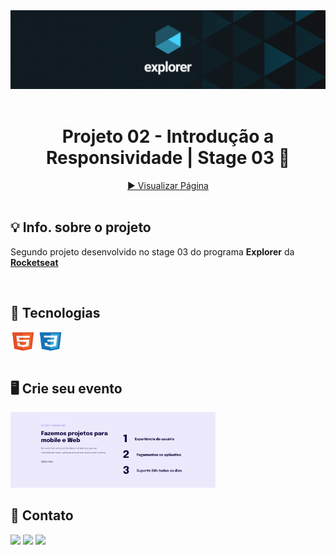 <div align="center">
  <img alt="Logo Explorer" title="Explorer" src="./readme/Capa-Explorer.png">
</div>
<br>
<h1 align="center"> 
	 Projeto 02 - Introdução a Responsividade | Stage 03 🚀 
</h1>

<div align="center">
  <a href="https://davif91.github.io/Stage03.Projeto02/" targert="_blank"> ▶️ Visualizar Página </a>
</div>
</br>

<h2 align=left> 💡​ Info. sobre o projeto </h2>

<p> Segundo projeto desenvolvido no stage 03 do programa <strong>Explorer</strong> da <a href="https://www.rocketseat.com.br/"> <strong>Rocketseat</strong></a><p>
</br>

<h2 align=left> 🧰​ Tecnologias</h2>

<div align=left>
  <img align="center" alt="HTML" title="HTML 5" height="30" width="40" src="https://raw.githubusercontent.com/devicons/devicon/master/icons/html5/html5-original.svg">
  <img align="center" alt="CSS" title="css 3" height="30" width="40" src="https://raw.githubusercontent.com/devicons/devicon/master/icons/css3/css3-original.svg">
  </div>

</br>

<h2>🖥️​ Crie seu evento </h2>
<img alt="preview" title="Crie seu evento" src="./readme/preview.png" width="65%">

</br>

<h2>​📧​​ Contato </h2>
<div>
 <a href="https://discordapp.com/users/Davi Ferreira#3299" target="_blank"><img src="https://img.shields.io/badge/Discord-7289DA?style=for-the-badge&logo=discord&logoColor=white" target="_blank"></a> 
  <a href = "mailto:daviferreiraaew@gmail.com"><img src="https://img.shields.io/badge/Gmail-D14836?style=for-the-badge&logo=gmail&logoColor=white" target="_blank"></a>
  <a href="https://www.linkedin.com/in/davi-ferreira-42912624" target="_blank"><img src="https://img.shields.io/badge/-LinkedIn-%230077B5?style=for-the-badge&logo=linkedin&logoColor=white" target="_blank"></a> 
 </div>
